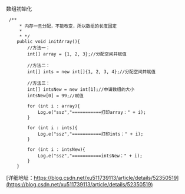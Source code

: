 

数组初始化
```
 /**
     * 内存一旦分配，不能改变，所以数组的长度固定
     *
     * */
    public void initArray(){
        //方法一：
        int[] array = {1, 2, 3};//分配空间并赋值

        //方法二：
        int[] ints = new int[]{1, 2, 3, 4};//分配空间并赋值

        //方法三：
        int[] intsNew = new int[1];//申请数组的大小
        intsNew[0] = 99;//赋值

        for (int i : array){
            Log.e("ssz","===========打印array：" + i);
        }

        for (int i : ints){
            Log.e("ssz","===========打印ints：" + i);
        }

        for (int i : intsNew){
            Log.e("ssz","===========intsNew：" + i);
        }
    }

```
[详细地址：https://blog.csdn.net/xu511739113/article/details/52350519](https://blog.csdn.net/xu511739113/article/details/52350519)